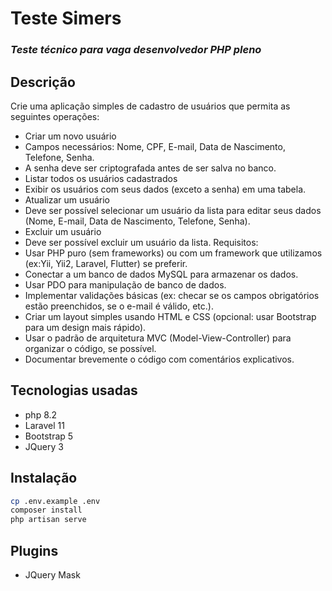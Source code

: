 # Teste Simers
### _Teste técnico para vaga desenvolvedor PHP pleno_

## Descrição
Crie uma aplicação simples de cadastro de usuários que permita as seguintes operações:
-	Criar um novo usuário
-	Campos necessários: Nome, CPF, E-mail, Data de Nascimento, Telefone, Senha.
-	A senha deve ser criptografada antes de ser salva no banco.
-	Listar todos os usuários cadastrados
-	Exibir os usuários com seus dados (exceto a senha) em uma tabela.
-	Atualizar um usuário
-	Deve ser possível selecionar um usuário da lista para editar seus dados (Nome, E-mail, Data de Nascimento, Telefone, Senha).
-	Excluir um usuário
-	Deve ser possível excluir um usuário da lista.
Requisitos:
-	Usar PHP puro (sem frameworks) ou com um framework que utilizamos (ex:Yii, Yii2, Laravel, Flutter) se preferir.
-	Conectar a um banco de dados MySQL para armazenar os dados.
-	Usar PDO para manipulação de banco de dados.
-	Implementar validações básicas (ex: checar se os campos obrigatórios estão preenchidos, se o e-mail é válido, etc.).
-	Criar um layout simples usando HTML e CSS (opcional: usar Bootstrap para um design mais rápido).
-	Usar o padrão de arquitetura MVC (Model-View-Controller) para organizar o código, se possível.
-	Documentar brevemente o código com comentários explicativos.

## Tecnologias usadas

- php 8.2
- Laravel 11
- Bootstrap 5
- JQuery 3

## Instalação

```sh
cp .env.example .env
composer install 
php artisan serve
```

## Plugins
- JQuery Mask
